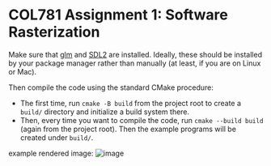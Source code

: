 # COL781 Assignment 1: Software Rasterization

Make sure that [glm](https://github.com/g-truc/glm) and [SDL2](https://www.libsdl.org/) are installed. Ideally, these should be installed by your package manager rather than manually (at least, if you are on Linux or Mac).

Then compile the code using the standard CMake procedure:

- The first time, run `cmake -B build` from the project root to create a `build/` directory and initialize a build system there.
- Then, every time you want to compile the code, run `cmake --build build` (again from the project root). Then the example programs will be created under `build/`.

example rendered image:
![image](https://github.com/user-attachments/assets/6264f672-ba89-4315-b02e-7cb730801509)
